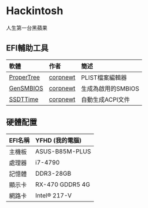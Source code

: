 # Hackintosh
人生第一台黑蘋果

## EFI輔助工具
| 軟體                                                 | 作者                                     | 簡述              |
| :--------------------------------------------------- |:----------------------------------------| :-----------------|
| [ProperTree](https://github.com/corpnewt/ProperTree) | [corpnewt](https://github.com/corpnewt) | PLIST檔案編輯器    |
| [GenSMBIOS](https://github.com/corpnewt/GenSMBIOS)   | [corpnewt](https://github.com/corpnewt) | 生成為啟用的SMBIOS |
| [SSDTTime](https://github.com/corpnewt/SSDTTime)     | [corpnewt](https://github.com/corpnewt) | 自動生成ACPI文件   |

## 硬體配置
| EFI名稱| YFHD (我的電腦) |
| :----- |:---------------|
| 主機板 | ASUS-B85M-PLUS |
| 處理器 | i7-4790        |
| 記憶體 | DDR3-28GB      |
| 顯示卡 | RX-470 GDDR5 4G|
| 網路卡 | Intel® 217-V   |
